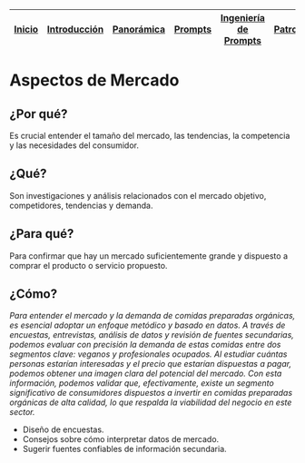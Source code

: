 <div align=right>

|[Inicio](/README.md)|[Introducción](/documentos/intro.md)|[Panorámica](/documentos/panorámica.md)|[Prompts](/prompts/README.md)|[Ingeniería de Prompts](/ingenieriaDePrompts/README.md)|[Patrones](/ingenieriaDePrompts/patrones/README.md)|[Casos de Uso](/casosDeUso/README.md)|
|-|-|-|-|-|-|-

</div>

# Aspectos de Mercado

## ¿Por qué?

Es crucial entender el tamaño del mercado, las tendencias, la competencia y las necesidades del consumidor.

## ¿Qué?

Son investigaciones y análisis relacionados con el mercado objetivo, competidores, tendencias y demanda.

## ¿Para qué?

Para confirmar que hay un mercado suficientemente grande y dispuesto a comprar el producto o servicio propuesto.

## ¿Cómo?

*Para entender el mercado y la demanda de comidas preparadas orgánicas, es esencial adoptar un enfoque metódico y basado en datos. A través de encuestas, entrevistas, análisis de datos y revisión de fuentes secundarias, podemos evaluar con precisión la demanda de estas comidas entre dos segmentos clave: veganos y profesionales ocupados. Al estudiar cuántas personas estarían interesadas y el precio que estarían dispuestas a pagar, podemos obtener una imagen clara del potencial del mercado. Con esta información, podemos validar que, efectivamente, existe un segmento significativo de consumidores dispuestos a invertir en comidas preparadas orgánicas de alta calidad, lo que respalda la viabilidad del negocio en este sector.*

- Diseño de encuestas.
- Consejos sobre cómo interpretar datos de mercado.
- Sugerir fuentes confiables de información secundaria.
